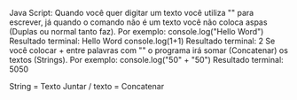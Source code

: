 Java Script:
Quando você quer digitar um texto você utiliza "" para escrever, já quando o comando não é um texto você não coloca aspas (Duplas ou normal tanto faz).
Por exemplo:
console.log("Hello Word")
   Resultado terminal: Hello Word
console.log(1+1)
   Resultado terminal: 2
Se você colocar + entre palavras com "" o programa irá somar (Concatenar) os textos (Strings).
Por exemplo:
console.log("50" + "50")
   Resultado terminal: 5050
















String = Texto Juntar / texto = Concatenar
